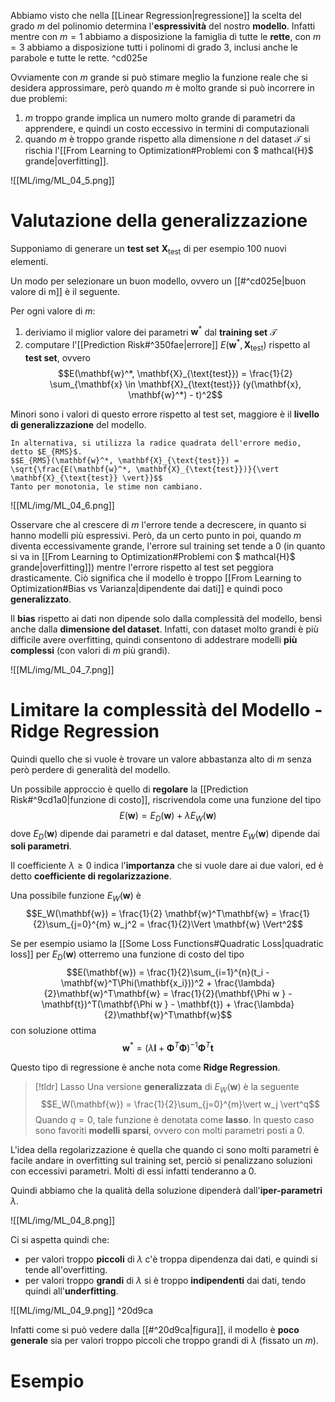 Abbiamo visto che nella [[Linear Regression|regressione]] la scelta del grado $m$ del polinomio determina l'**espressività** del nostro **modello**.
Infatti mentre con $m = 1$ abbiamo a disposizione la famiglia di tutte le **rette**, con $m =3$ abbiamo a disposizione tutti i polinomi di grado 3, inclusi anche le parabole e tutte le rette. ^cd025e

Ovviamente con $m$ grande si può stimare meglio la funzione reale che si desidera approssimare, però quando $m$ è molto grande si può incorrere in due problemi:
1. $m$ troppo grande implica un numero molto grande di parametri da apprendere, e quindi un costo eccessivo in termini di computazionali
2. quando $m$ è troppo grande rispetto alla dimensione $n$ del dataset $\mathcal{T}$ si rischia l'[[From Learning to Optimization#Problemi con $ mathcal{H}$ grande|overfitting]]. 

![[ML/img/ML_04_5.png]]


# Valutazione della generalizzazione
Supponiamo di generare un **test set** $\mathbf{X}_{\text{test}}$ di per esempio 100 nuovi elementi.

Un modo per selezionare un buon modello, ovvero un [[#^cd025e|buon valore di m]] è il seguente.

Per ogni valore di $m$:
1. deriviamo il miglior valore dei parametri $\mathbf{w}^*$ dal **training set** $\mathcal{T}$
2. computare l'[[Prediction Risk#^350fae|errore]] $E(\mathbf{w}^*, \mathbf{X}_{\text{test}})$ rispetto al **test set**, ovvero $$E(\mathbf{w}^*, \mathbf{X}_{\text{test}}) = \frac{1}{2} \sum_{\mathbf{x} \in \mathbf{X}_{\text{test}}} (y(\mathbf{x}, \mathbf{w}^*) - t)^2$$

Minori sono i valori di questo errore rispetto al test set, maggiore è il **livello di generalizzazione** del modello.

```ad-info
In alternativa, si utilizza la radice quadrata dell'errore medio, detto $E_{RMS}$.
$$E_{RMS}(\mathbf{w}^*, \mathbf{X}_{\text{test}}) = \sqrt{\frac{E(\mathbf{w}^*, \mathbf{X}_{\text{test}})}{\vert \mathbf{X}_{\text{test}} \vert}}$$
Tanto per monotonia, le stime non cambiano.
```

![[ML/img/ML_04_6.png]]

Osservare che al crescere di $m$ l'errore tende a decrescere, in quanto si hanno modelli più espressivi.
Però, da un certo punto in poi, quando $m$ diventa eccessivamente grande, l'errore sul training set tende a 0 (in quanto si va in [[From Learning to Optimization#Problemi con $ mathcal{H}$ grande|overfitting]]) mentre l'errore rispetto al test set peggiora drasticamente.
Ciò significa che il modello è troppo [[From Learning to Optimization#Bias vs Varianza|dipendente dai dati]] e quindi poco **generalizzato**.

Il **bias** rispetto ai dati non dipende solo dalla complessità del modello, bensì anche dalla **dimensione del dataset**.
Infatti, con dataset molto grandi è più difficile avere overfitting, quindi consentono di addestrare modelli **più complessi** (con valori di $m$ più grandi).

![[ML/img/ML_04_7.png]]

# Limitare la complessità del Modello - Ridge Regression
Quindi quello che si vuole è trovare un valore abbastanza alto di $m$ senza però perdere di generalità del modello.

Un possibile approccio è quello di **regolare** la [[Prediction Risk#^9cd1a0|funzione di costo]], riscrivendola come una funzione del tipo $$E(\mathbf{w}) = E_D(\mathbf{w}) + \lambda E_W(\mathbf{w})$$ dove $E_D(\mathbf{w})$ dipende dai parametri e dal dataset, mentre $E_W(\mathbf{w})$ dipende dai **soli parametri**.

Il coefficiente $\lambda \geq 0$ indica l'**importanza** che si vuole dare ai due valori, ed è detto **coefficiente di regolarizzazione**.

Una possibile funzione $E_W(\mathbf{w})$ è $$E_W(\mathbf{w}) = \frac{1}{2} \mathbf{w}^T\mathbf{w} = \frac{1}{2}\sum_{j=0}^{m} w_j^2 = \frac{1}{2}\Vert \mathbf{w} \Vert^2$$

Se per esempio usiamo la [[Some Loss Functions#Quadratic Loss|quadratic loss]] per $E_D(\mathbf{w})$ otterremo una funzione di costo del tipo $$E(\mathbf{w}) = \frac{1}{2}\sum_{i=1}^{n}(t_i - \mathbf{w}^T\Phi(\mathbf{x_i}))^2 + \frac{\lambda}{2}\mathbf{w}^T\mathbf{w} = \frac{1}{2}(\mathbf{\Phi w } - \mathbf{t})^T(\mathbf{\Phi w } - \mathbf{t}) + \frac{\lambda}{2}\mathbf{w}^T\mathbf{w}$$ con soluzione ottima $$\mathbf{w}^* = (\lambda \mathbf{I} + \mathbf{\Phi}^T\mathbf{\Phi})^{-1}\mathbf{\Phi}^T \mathbf{t}$$

Questo tipo di regressione è anche nota come **Ridge Regression**.

> [!tldr] Lasso
> Una versione **generalizzata** di $E_W(\mathbf{w})$ è la seguente $$E_W(\mathbf{w}) = \frac{1}{2}\sum_{j=0}^{m}\vert w_j \vert^q$$
> Quando $q=0$, tale funzione è denotata come **lasso**. In questo caso sono favoriti **modelli sparsi**, ovvero con molti parametri posti a 0.
> 

L'idea della regolarizzazione è quella che quando ci sono molti parametri è facile andare in overfitting sul training set, perciò si penalizzano soluzioni con eccessivi parametri.
Molti di essi infatti tenderanno a 0.

Quindi abbiamo che la qualità della soluzione dipenderà dall'**iper-parametri** $\lambda$.

![[ML/img/ML_04_8.png]]

Ci si aspetta quindi che:
- per valori troppo **piccoli** di $\lambda$ c'è troppa dipendenza dai dati, e quindi si tende all'overfitting.
- per valori troppo **grandi** di $\lambda$ si è troppo **indipendenti** dai dati, tendo quindi all'**underfitting**.

![[ML/img/ML_04_9.png]] ^20d9ca

Infatti come si può vedere dalla [[#^20d9ca|figura]], il modello è **poco generale** sia per valori troppo piccoli che troppo grandi di $\lambda$ (fissato un $m$).


# Esempio